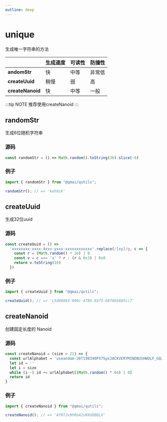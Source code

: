 ```yaml
---
outline: deep
---
```


# unique

生成唯一字符串的方法

| | 生成速度 | 可读性 | 防撞性 |
| - | - | - | - |
| **andomStr** | 快 | 中等 | 非常低 |
| **createUuid** | 稍慢 | 弱 | 高 |
| **createNanoid** | 快 | 中等 | 一般 |

:::tip NOTE
推荐使用createNanoid
:::


## randomStr

生成6位随机字符串


### 源码

```typescript
const randomStr = () => Math.random().toString(36).slice(-6)
```

### 例子

```javascript
import { randomStr } from "@qmai/qutils";

randomStr(); // => 'keh9ik'
```

## createUuid

生成32位uuid


### 源码

```typescript
const createUuid = () =>
  'xxxxxxxx-xxxx-4xxx-yxxx-xxxxxxxxxxxx'.replace(/[xy]/g, c => {
    const r = (Math.random() * 16) | 0
    const v = c === 'x' ? r : (r & 0x3) | 0x8
    return v.toString(16)
  })
```

### 例子

```javascript
import { createUuid } from "@qmai/qutils";

createUuid(); // => 'c5d98864-909c-4786-83f3-b0f06b605cc7'
```

## createNanoid

创建固定长度的 Nanoid

### 源码

```typescript
const createNanoid = (size = 21) => {
  const urlAlphabet = 'useandom-26T198340PX75pxJACKVERYMINDBUSHWOLF_GQZbfghjklqvwyzrict'
  let id = ''
  let i = size
  while (i--) id += urlAlphabet[(Math.random() * 64) | 0]
  return id
}
```

### 例子

```javascript
import { createNanoid } from "@qmai/qutils";

createNanoid(); // => 'AfRTJv9hRo42vKKUDBQLX'
```


